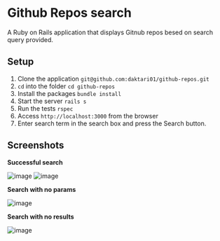 # Github Repos search

A Ruby on Rails application that displays Gitnub repos besed on search query provided.

## Setup
1. Clone the application `git@github.com:daktari01/github-repos.git`
2. `cd` into the folder `cd github-repos`
3. Install the packages `bundle install`
4. Start the server `rails s`
5. Run the tests `rspec`
6. Access `http://localhost:3000` from the browser
7. Enter search term in the search box and press the Search button.

## Screenshots

**Successful search**

![image](https://user-images.githubusercontent.com/29580769/138886794-2f5429b5-6dbd-47a6-9028-84acfdade4a2.png)
![image](https://user-images.githubusercontent.com/29580769/138886872-51997ad8-f258-427f-b4a1-d96850bc0ca0.png)

**Search with no params**

![image](https://user-images.githubusercontent.com/29580769/138887055-475d2da4-954b-4e85-897f-826461b2e5f4.png)


**Search with no results**

![image](https://user-images.githubusercontent.com/29580769/138887315-ef24f654-a38e-401c-8725-27fd9e6be931.png)

